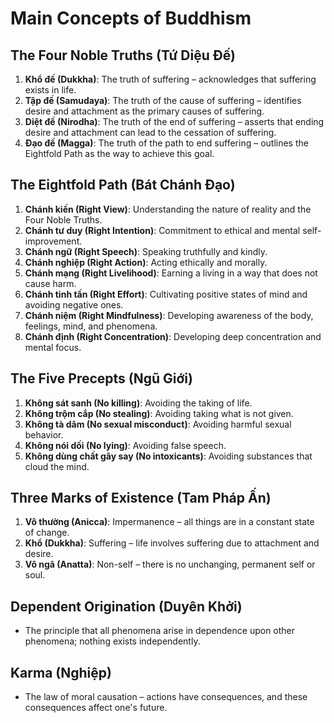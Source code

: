 # Main Concepts of Buddhism

## The Four Noble Truths (Tứ Diệu Đế)
1. **Khổ đế (Dukkha)**: The truth of suffering – acknowledges that suffering exists in life.
2. **Tập đế (Samudaya)**: The truth of the cause of suffering – identifies desire and attachment as the primary causes of suffering.
3. **Diệt đế (Nirodha)**: The truth of the end of suffering – asserts that ending desire and attachment can lead to the cessation of suffering.
4. **Đạo đế (Magga)**: The truth of the path to end suffering – outlines the Eightfold Path as the way to achieve this goal.

## The Eightfold Path (Bát Chánh Đạo)
1. **Chánh kiến (Right View)**: Understanding the nature of reality and the Four Noble Truths.
2. **Chánh tư duy (Right Intention)**: Commitment to ethical and mental self-improvement.
3. **Chánh ngữ (Right Speech)**: Speaking truthfully and kindly.
4. **Chánh nghiệp (Right Action)**: Acting ethically and morally.
5. **Chánh mạng (Right Livelihood)**: Earning a living in a way that does not cause harm.
6. **Chánh tinh tấn (Right Effort)**: Cultivating positive states of mind and avoiding negative ones.
7. **Chánh niệm (Right Mindfulness)**: Developing awareness of the body, feelings, mind, and phenomena.
8. **Chánh định (Right Concentration)**: Developing deep concentration and mental focus.

## The Five Precepts (Ngũ Giới)
1. **Không sát sanh (No killing)**: Avoiding the taking of life.
2. **Không trộm cắp (No stealing)**: Avoiding taking what is not given.
3. **Không tà dâm (No sexual misconduct)**: Avoiding harmful sexual behavior.
4. **Không nói dối (No lying)**: Avoiding false speech.
5. **Không dùng chất gây say (No intoxicants)**: Avoiding substances that cloud the mind.

## Three Marks of Existence (Tam Pháp Ấn)
1. **Vô thường (Anicca)**: Impermanence – all things are in a constant state of change.
2. **Khổ (Dukkha)**: Suffering – life involves suffering due to attachment and desire.
3. **Vô ngã (Anatta)**: Non-self – there is no unchanging, permanent self or soul.

## Dependent Origination (Duyên Khởi)
- The principle that all phenomena arise in dependence upon other phenomena; nothing exists independently.

## Karma (Nghiệp)
- The law of moral causation – actions have consequences, and these consequences affect one's future.
